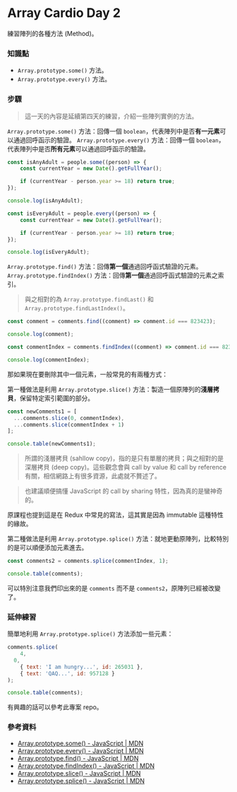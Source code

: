 # Array Cardio Day 2

練習陣列的各種方法 (Method)。

### 知識點

* `Array.prototype.some()` 方法。
* `Array.prototype.every()` 方法。

### 步驟

> 這一天的內容是延續第四天的練習，介紹一些陣列實例的方法。

`Array.prototype.some()` 方法：回傳一個 `boolean`，代表陣列中是否**有一元素**可以通過回呼函示的驗證。
`Array.prototype.every()` 方法：回傳一個 `boolean`，代表陣列中是否**所有元素**可以通過回呼函示的驗證。

``` js
const isAnyAdult = people.some((person) => {
	const currentYear = new Date().getFullYear();

	if (currentYear - person.year >= 18) return true;
});

console.log(isAnyAdult);
```

``` js
const isEveryAdult = people.every((person) => {
	const currentYear = new Date().getFullYear();

	if (currentYear - person.year >= 18) return true;
});

console.log(isEveryAdult);
```

`Array.prototype.find()` 方法：回傳**第一個**通過回呼函式驗證的元素。
`Array.prototype.findIndex()` 方法：回傳**第一個**通過回呼函式驗證的元素之索引。

> 與之相對的為 `Array.prototype.findLast()` 和 `Array.prototype.findLastIndex()`。

``` js
const comment = comments.find((comment) => comment.id === 823423);

console.log(comment);
```

``` js
const commentIndex = comments.findIndex((comment) => comment.id === 823423);

console.log(commentIndex);
```

那如果現在要刪除其中一個元素，一般常見的有兩種方式：

第一種做法是利用 `Array.prototype.slice()` 方法：製造一個原陣列的**淺層拷貝**，保留特定索引範圍的部分。

``` js
const newComments1 = [
  ...comments.slice(0, commentIndex),
  ...comments.slice(commentIndex + 1)
];

console.table(newComments1);
```

> 所謂的淺層拷貝 (sahllow copy)，指的是只有單層的拷貝；與之相對的是深層拷貝 (deep copy)。這些觀念會與 call by value 和 call by reference 有關，相信網路上有很多資源，此處就不贅述了。

> 也建議順便搞懂 JavaScript 的 call by sharing 特性，因為真的是蠻神奇的。

原課程也提到這是在 Redux 中常見的寫法，這其實是因為 immutable 這種特性的緣故。

第二種做法是利用 `Array.prototype.splice()` 方法：就地更動原陣列，比較特別的是可以順便添加元素進去。

``` js
const comments2 = comments.splice(commentIndex, 1);

console.table(comments);
```

可以特別注意我們印出來的是 `comments` 而不是 `comments2`，原陣列已經被改變了。

### 延伸練習

簡單地利用 `Array.prototype.splice()` 方法添加一些元素：

``` js
comments.splice(
	4,
  0,
	{ text: 'I am hungry...', id: 265031 },
	{ text: 'QAQ...', id: 957128 }
);

console.table(comments);
```

有興趣的話可以參考此專案 repo。

### 參考資料

* [Array.prototype.some() - JavaScript | MDN](https://developer.mozilla.org/en-US/docs/Web/JavaScript/Reference/Global_Objects/Array/some)
* [Array.prototype.every() - JavaScript | MDN](https://developer.mozilla.org/en-US/docs/Web/JavaScript/Reference/Global_Objects/Array/every)
* [Array.prototype.find() - JavaScript | MDN](https://developer.mozilla.org/en-US/docs/Web/JavaScript/Reference/Global_Objects/Array/find)
* [Array.prototype.findIndex() - JavaScript | MDN](https://developer.mozilla.org/en-US/docs/Web/JavaScript/Reference/Global_Objects/Array/findIndex)
* [Array.prototype.slice() - JavaScript | MDN](https://developer.mozilla.org/en-US/docs/Web/JavaScript/Reference/Global_Objects/Array/slice)
* [Array.prototype.splice() - JavaScript | MDN](https://developer.mozilla.org/en-US/docs/Web/JavaScript/Reference/Global_Objects/Array/splice)
